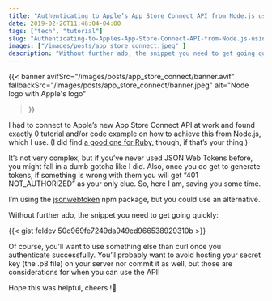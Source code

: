 ```yaml
---
title: "Authenticating to Apple’s App Store Connect API from Node.js using JWT"
date: 2019-02-26T11:46:04-04:00
tags: ["tech", "tutorial"]
slug: "Authenticating-to-Apples-App-Store-Connect-API-from-Node.js-using-JWT"
images: ["/images/posts/app_store_connect.jpeg" ]
description: "Without further ado, the snippet you need to get going quickly:"
---
```


{{< banner
    avifSrc="/images/posts/app_store_connect/banner.avif" 
    fallbackSrc="/images/posts/app_store_connect/banner.jpeg"
    alt="Node logo with Apple's logo"
>}}

I had to connect to Apple’s new App Store Connect API at work and found exactly 0 tutorial and/or code example on how to achieve this from Node.js, which I use. (I did find [a good one for Ruby](https://shashikantjagtap.net/wwdc18-a-basic-guide-to-app-store-connect-api/), though, if that’s your thing.) 

It’s not very complex, but if you’ve never used JSON Web Tokens before, you might fall in a dumb gotcha like I did. Also, once you do get to generate tokens, if something is wrong with them you will get “401 NOT_AUTHORIZED” as your only clue. So, here I am, saving you some time.

I’m using the [jsonwebtoken](https://www.npmjs.com/package/jsonwebtoken) npm package, but you could use an alternative.

Without further ado, the snippet you need to get going quickly:

{{< gist feldev 50d969fe7249da949ed966538929310b >}}

Of course, you’ll want to use something else than curl once you authenticate successfully. You’ll probably want to avoid hosting your secret key (the .p8 file) on your server nor commit it as well, but those are considerations for when you can use the API!

Hope this was helpful, cheers !🍻

